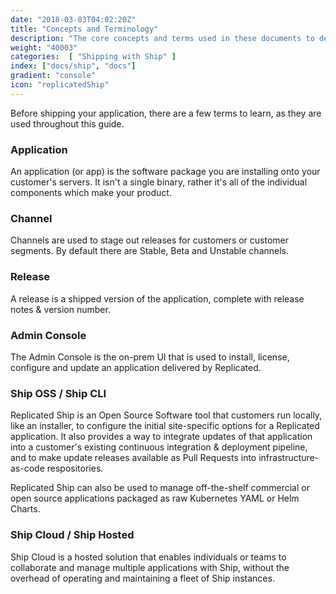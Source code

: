 ```yaml
---
date: "2018-03-03T04:02:20Z"
title: "Concepts and Terminology"
description: "The core concepts and terms used in these documents to describe the Replicated functionality."
weight: "40003"
categories:  [ "Shipping with Ship" ]
index: ["docs/ship", "docs"]
gradient: "console"
icon: "replicatedShip"
---
```


Before shipping your application, there are a few terms to learn, as they are used throughout this guide.

### Application
An application (or app) is the software package you are installing onto your customer's servers. It isn't a single binary, rather it's all of the individual components which make your product.

### Channel
Channels are used to stage out releases for customers or customer segments. By default there are Stable, Beta and Unstable channels.

### Release
A release is a shipped version of the application, complete with release notes & version number.

### Admin Console
The Admin Console is the on-prem UI that is used to install, license, configure and update an application delivered by Replicated.

### Ship OSS / Ship CLI

Replicated Ship is an Open Source Software tool that customers run locally, like an installer, to configure the initial site-specific options for a Replicated application.  It also provides a way to integrate updates of that application into a customer's existing continuous integration & deployment pipeline, and to make update releases available as Pull Requests into infrastructure-as-code respositories.

Replicated Ship can also be used to manage off-the-shelf commercial or open source applications packaged as raw Kubernetes YAML or Helm Charts.

### Ship Cloud / Ship Hosted

Ship Cloud is a hosted solution that enables individuals or teams to collaborate and manage multiple applications with Ship, without the overhead of operating and maintaining a fleet of Ship instances.

